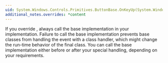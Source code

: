 ```yaml
---
uid: System.Windows.Controls.Primitives.ButtonBase.OnKeyUp(System.Windows.Input.KeyEventArgs)
additional_notes.overrides: *content
---
```


<p>If you override <xref href="System.Windows.Controls.Primitives.ButtonBase.OnKeyUp(System.Windows.Input.KeyEventArgs)"></xref>, always call the base implementation in your <xref href="System.Windows.Controls.Primitives.ButtonBase.OnKeyUp(System.Windows.Input.KeyEventArgs)"></xref> implementation. Failure to call the base implementation prevents base classes from handling the event with a class handler, which might change the run-time behavior of the final class. You can call the base implementation either before or after your special handling, depending on your requirements.</p>


